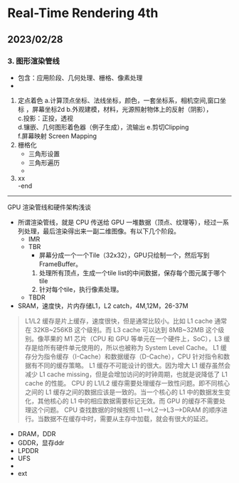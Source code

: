 # Real-Time Rendering 4th  
2023/02/28  
---

### 3. 图形渲染管线  
- 包含：应用阶段、几何处理、栅格、像素处理  
- 
1. 定点着色 
	a.计算顶点坐标、法线坐标，颜色，一套坐标系，相机空间,窗口坐标 ，屏幕坐标2d 
    b.外观建模，材料，光源照射物体上的反射（阴影），  
    c.投影：正投，透视  
    d.镶嵌、几何图形着色器（例子生成），流输出  	e.剪切Clipping  
    f.屏幕映射 Screen Mapping   
2. 栅格化  
	- 三角形设置  
	- 三角形遍历  
	- 
3. xx  
-end

---

GPU 渲染管线和硬件架构浅谈  
- 所谓渲染管线，就是 CPU 传送给 GPU 一堆数据（顶点、纹理等），经过一系列处理，最后渲染得出来一副二维图像。有以下几个阶段。  
	- IMR  
	- TBR  
	  - 屏幕分成一个一个Tile（32x32），GPU只绘制一个，然后写到FrameBuffer。  
	  1. 处理所有顶点，生成一个tile list的中间数据，保存每个图元属于哪个tile  
	  2. 针对每个tile，执行像素处理。
	- TBDR  
- SRAM，速度快，片内存储L1，L2 catch，4M,12M，26-37M
> L1/L2 缓存是片上缓存，速度很快，但是通常比较小。比如 L1 cache 通常在 32KB~256KB 这个级别。而 L3 cache 可以达到 8MB\~32MB 这个级别。像苹果的 M1 芯片（CPU 和 GPU 等单元在一个硬件上，SoC），L3 缓存是给所有硬件单元使用的，所以也被称为 System Level Cache。
> L1 缓存分为指令缓存（I-Cache）和数据缓存（D-Cache），CPU 针对指令和数据有不同的缓存策略。
L1 缓存不可能设计的很大。因为增大 L1 缓存虽然会减少 L1 cache missing，但是会增加访问的时钟周期，也就是说降低了 L1 cache 的性能。
CPU 的 L1/L2 缓存需要处理缓存一致性问题。即不同核心之间的 L1 缓存之间的数据应该是一致的。当一个核心的 L1 中的数据发生变化，其他核心的 L1 中的相应数据需要标记无效。而 GPU 的缓存不需要处理这个问题。
> CPU 查找数据的时候按照 L1-->L2-->L3-->DRAM 的顺序进行。当数据不在缓存中时，需要从主存中加载，就会有很大的延迟。
- DRAM，DDR  
- GDDR，显存ddr    
- LPDDR  
- UFS  
- 
-  ext  
